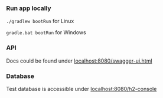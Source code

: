  ### Run app locally

`./gradlew bootRun` for Linux 

`gradle.bat bootRun` for Windows

### API

Docs could be found under [localhost:8080/swagger-ui.html](localhost:8080/swagger-ui.html)

### Database

Test database is accessible under [localhost:8080/h2-console](localhost:8080/h2-console)
